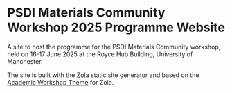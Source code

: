 # PSDI Materials Community Workshop 2025 Programme Website

A site to host the programme for the PSDI Materials Community workshop, held on 16-17 June 2025 at the Royce Hub Building, University of Manchester.

The site is built with the [Zola](https://www.getzola.org/) static site generator and based on the [Academic Workshop Theme](https://github.com/aterenin/academic-workshop) for Zola.
